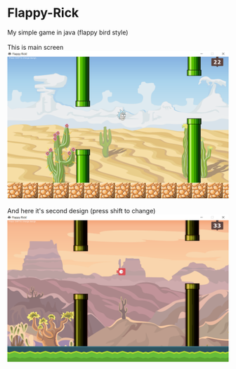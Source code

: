 # Flappy-Rick
My simple game in java (flappy bird style)<br />
<br />
This is main screen<br />
<img src="screen1.png"></img><br /><br />
And here it's second design (press shift to change)<br />
<img src="screen2.png"></img>
